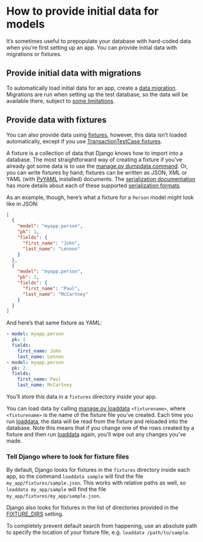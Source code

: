 # How to provide initial data for models

It’s sometimes useful to prepopulate your database with hard-coded data when you’re first setting up an app. You can provide initial data with migrations or fixtures.

## Provide initial data with migrations

To automatically load initial data for an app, create a [data migration](https://docs.djangoproject.com/en/5.2/topics/migrations/#data-migrations). Migrations are run when setting up the test database, so the data will be available there, subject to [some limitations](https://docs.djangoproject.com/en/5.2/topics/testing/overview/#test-case-serialized-rollback).

## Provide data with fixtures

You can also provide data using [fixtures](https://docs.djangoproject.com/en/5.2/topics/db/fixtures/#fixtures-explanation), however, this data isn’t loaded automatically, except if you use [TransactionTestCase.fixtures](https://docs.djangoproject.com/en/5.2/ref/django-admin/#django-admin-loaddata).

A fixture is a collection of data that Django knows how to import into a database. The most straightforward way of creating a fixture if you’ve already got some data is to use the [manage.py dumpdata command](https://docs.djangoproject.com/en/5.2/ref/django-admin/#django-admin-dumpdata). Or, you can write fixtures by hand; fixtures can be written as JSON, XML or YAML (with [PyYAML](https://pyyaml.org/) installed) documents. The [serialization documentation](https://docs.djangoproject.com/en/5.2/topics/serialization/) has more details about each of these supported [serialization formats](https://docs.djangoproject.com/en/5.2/topics/serialization/#serialization-formats).

As an example, though, here’s what a fixture for a `Person` model might look like in JSON:

```json
[
  {
    "model": "myapp.person",
    "pk": 1,
    "fields": {
      "first_name": "John",
      "last_name": "Lennon"
    }
  },
  {
    "model": "myapp.person",
    "pk": 2,
    "fields": {
      "first_name": "Paul",
      "last_name": "McCartney"
    }
  }
]
```

And here’s that same fixture as YAML:

```yaml
- model: myapp.person
  pk: 1
  fields:
    first_name: John
    last_name: Lennon
- model: myapp.person
  pk: 2
  fields:
    first_name: Paul
    last_name: McCartney
```

You’ll store this data in a `fixtures` directory inside your app.

You can load data by calling [manage.py loaddata](https://docs.djangoproject.com/en/5.2/ref/django-admin/#django-admin-loaddata) `<fixturename>`, where `<fixturename>` is the name of the fixture file you’ve created. Each time you run [loaddata](https://docs.djangoproject.com/en/5.2/ref/django-admin/#django-admin-loaddata), the data will be read from the fixture and reloaded into the database. Note this means that if you change one of the rows created by a fixture and then run [loaddata](https://docs.djangoproject.com/en/5.2/ref/django-admin/#django-admin-loaddata) again, you’ll wipe out any changes you’ve made.

### Tell Django where to look for fixture files

By default, Django looks for fixtures in the `fixtures` directory inside each app, so the command `loaddata sample` will find the file `my_app/fixtures/sample.json`. This works with relative paths as well, so `loaddata my_app/sample` will find the file `my_app/fixtures/my_app/sample.json`.

Django also looks for fixtures in the list of directories provided in the [FIXTURE_DIRS](https://docs.djangoproject.com/en/5.2/ref/settings/#std-setting-FIXTURE_DIRS) setting.

To completely prevent default search from happening, use an absolute path to specify the location of your fixture file, e.g. `loaddata /path/to/sample`.